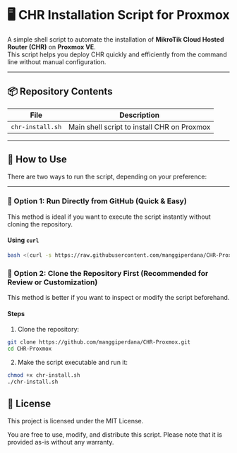 # 🖥️ CHR Installation Script for Proxmox

A simple shell script to automate the installation of **MikroTik Cloud Hosted Router (CHR)** on **Proxmox VE**.  
This script helps you deploy CHR quickly and efficiently from the command line without manual configuration.

---

## 📦 Repository Contents

| File             | Description                                |
|------------------|--------------------------------------------|
| `chr-install.sh` | Main shell script to install CHR on Proxmox |

---

## 🚀 How to Use

There are two ways to run the script, depending on your preference:

---

### 🔹 Option 1: Run Directly from GitHub (Quick & Easy)

This method is ideal if you want to execute the script instantly without cloning the repository.

#### Using `curl`

```bash
bash <(curl -s https://raw.githubusercontent.com/manggiperdana/CHR-Proxmox/main/chr-install.sh)
```
### 🔹 Option 2: Clone the Repository First (Recommended for Review or Customization)

This method is better if you want to inspect or modify the script beforehand.

#### Steps
1.	Clone the repository:
```bash
git clone https://github.com/manggiperdana/CHR-Proxmox.git
cd CHR-Proxmox
```
2.	Make the script executable and run it:
```bash
chmod +x chr-install.sh
./chr-install.sh
```

## 📄 License

This project is licensed under the MIT License.

You are free to use, modify, and distribute this script.
Please note that it is provided as-is without any warranty.
